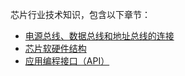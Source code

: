 芯片行业技术知识，包含以下章节：

- [电源总线、数据总线和地址总线的连接](技术知识篇/芯片/电源总线、数据总线和地址总线的连接.md)
- [芯片软硬件结构](技术知识篇/芯片/芯片软硬件结构.md)
- [应用编程接口（API）](技术知识篇/芯片/API.md)

